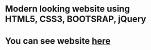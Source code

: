 # Modern looking website using HTML5, CSS3, BOOTSRAP, jQuery
# You can see website [here](https://antihero.github.io/WebSiteTemplate1/)
